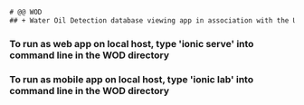 ```diff
# @@ WOD
## + Water Oil Detection database viewing app in association with the USGS
```
### To run as web app on local host, type 'ionic serve' into command line in the WOD directory
### To run as mobile app on local host, type 'ionic lab' into command line in the WOD directory
